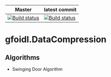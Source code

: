 | Master | latest commit |  
| -- | -- |  
| [![Build status](https://ci.appveyor.com/api/projects/status/6u91hjy3x3s6vqda/branch/master?svg=true)](https://ci.appveyor.com/project/GntherFoidl/datacompression/branch/master) | [![Build status](https://ci.appveyor.com/api/projects/status/6u91hjy3x3s6vqda?svg=true)](https://ci.appveyor.com/project/GntherFoidl/datacompression) |  

# gfoidl.DataCompression

## Algorithms

* Swinging Door Algorithm

